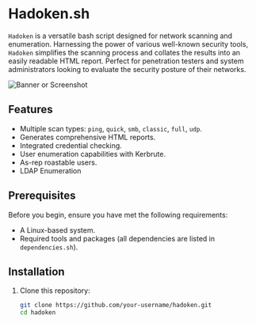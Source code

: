 # Hadoken.sh

`Hadoken` is a versatile bash script designed for network scanning and enumeration. Harnessing the power of various well-known security tools, `Hadoken` simplifies the scanning process and collates the results into an easily readable HTML report. Perfect for penetration testers and system administrators looking to evaluate the security posture of their networks.

![Banner or Screenshot](url-to-image-if-you-have-one)

## Features

- Multiple scan types: `ping`, `quick`, `smb`, `classic`, `full`, `udp`.
- Generates comprehensive HTML reports.
- Integrated credential checking.
- User enumeration capabilities with Kerbrute.
- As-rep roastable users.
- LDAP Enumeration

## Prerequisites

Before you begin, ensure you have met the following requirements:

- A Linux-based system.
- Required tools and packages (all dependencies are listed in `dependencies.sh`).

## Installation

1. Clone this repository:
   ```bash
   git clone https://github.com/your-username/hadoken.git
   cd hadoken
